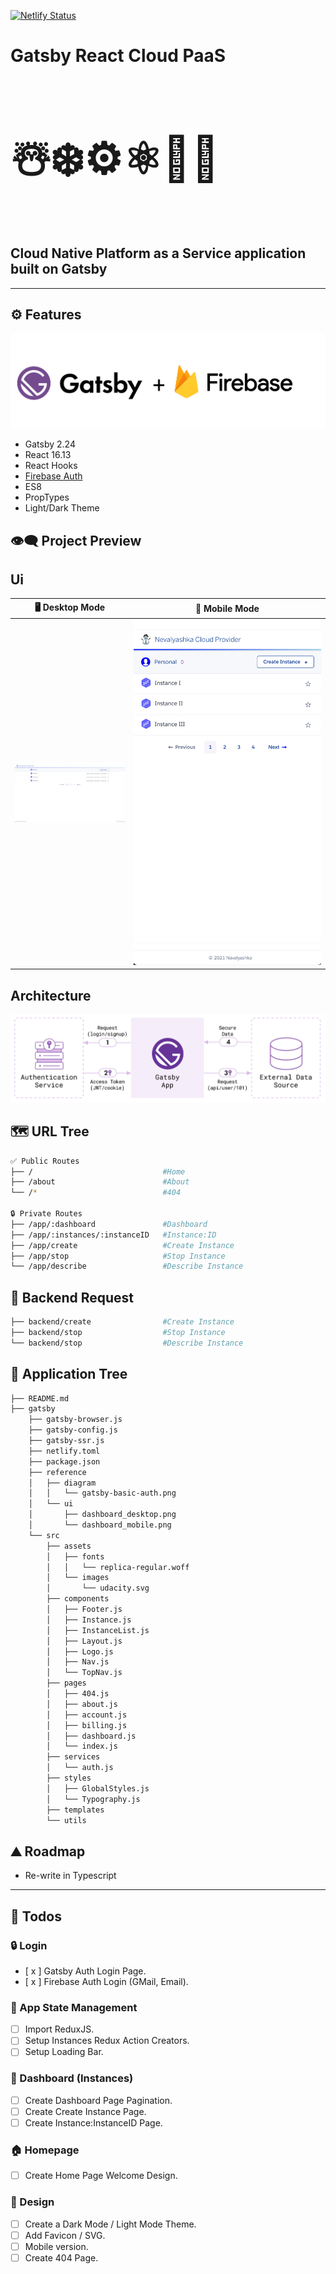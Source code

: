 [![Netlify Status](https://api.netlify.com/api/v1/badges/22d9a6f7-5338-40fb-a84d-542f6b7d2793/deploy-status)](https://app.netlify.com/sites/gatsby-react-cloud-paas/deploys)

# Gatsby React Cloud PaaS

<h3 style="font-size: 5em;">☃️❄️⚙️⚛📶🌐</h3>

## **Cloud Native Platform as a Service application built on Gatsby**

---

## ⚙ Features

![](https://raw.githubusercontent.com/moisestech/gatsby-react-cloud-paas/main/gatsby/reference/diagram/gatsby-firebase-logo.png)

- Gatsby 2.24
- React 16.13
- React Hooks
- [Firebase Auth](https://github.com/marcomelilli/gatsby-firebase-simple-auth)
- ES8
- PropTypes
- Light/Dark Theme

## 👁️‍🗨️ Project Preview

## Ui

|                                                                          🖥️ Desktop Mode                                                                           |                                                                                                  📱 Mobile Mode                                                                                                  |
| :----------------------------------------------------------------------------------------------------------------------------------------------------------------: | :--------------------------------------------------------------------------------------------------------------------------------------------------------------------------------------------------------------: |
| ![](https://raw.githubusercontent.com/moisestech/gatsby-react-cloud-paas/main/gatsby/reference/ui/nevalyashka_cloud_provider_ui_dashboard_desktop_June28_2021.png) | <img src="https://raw.githubusercontent.com/moisestech/gatsby-react-cloud-paas/main/gatsby/reference/ui/nevalyashka_cloud_provider_ui_dashboard_mobile_June28_2021.png" width="500px" style="max-width: 300px"/> |

## Architecture

![](https://raw.githubusercontent.com/moisestech/gatsby-react-cloud-paas/main/gatsby/reference/diagram/gatsby-basic-auth.png)

## 🗺 URL Tree

```bash
✅ Public Routes
├── /                             #Home
├── /about                        #About
└── /*                            #404

🔒 Private Routes
├── /app/:dashboard               #Dashboard
├── /app/:instances/:instanceID   #Instance:ID
├── /app/create                   #Create Instance
├── /app/stop                     #Stop Instance
└── /app/describe                 #Describe Instance
```

## 📡 Backend Request

```bash
├── backend/create                #Create Instance
├── backend/stop                  #Stop Instance
└── backend/stop                  #Describe Instance
```

## 🌿 Application Tree

```bash
├── README.md
├── gatsby
    ├── gatsby-browser.js
    ├── gatsby-config.js
    ├── gatsby-ssr.js
    ├── netlify.toml
    ├── package.json
    ├── reference
    │   ├── diagram
    │   │   └── gatsby-basic-auth.png
    │   └── ui
    │       ├── dashboard_desktop.png
    │       └── dashboard_mobile.png
    └── src
        ├── assets
        │   ├── fonts
        │   │   └── replica-regular.woff
        │   └── images
        │       └── udacity.svg
        ├── components
        │   ├── Footer.js
        │   ├── Instance.js
        │   ├── InstanceList.js
        │   ├── Layout.js
        │   ├── Logo.js
        │   ├── Nav.js
        │   └── TopNav.js
        ├── pages
        │   ├── 404.js
        │   ├── about.js
        │   ├── account.js
        │   ├── billing.js
        │   ├── dashboard.js
        │   └── index.js
        ├── services
        │   └── auth.js
        ├── styles
        │   ├── GlobalStyles.js
        │   └── Typography.js
        ├── templates
        └── utils
```

## ⛰️ Roadmap

- Re-write in Typescript

---

## 📝 Todos

### 🔒 Login

- [ x ] Gatsby Auth Login Page.
- [ x ] Firebase Auth Login (GMail, Email).

### 🚦 App State Management

- [ ] Import ReduxJS.
- [ ] Setup Instances Redux Action Creators.
- [ ] Setup Loading Bar.

### 🎹 Dashboard (Instances)

- [ ] Create Dashboard Page Pagination.
- [ ] Create Create Instance Page.
- [ ] Create Instance:InstanceID Page.

### 🏠 Homepage

- [ ] Create Home Page Welcome Design.

### 🎨 Design

- [ ] Create a Dark Mode / Light Mode Theme.
- [ ] Add Favicon / SVG.
- [ ] Mobile version.
- [ ] Create 404 Page.

